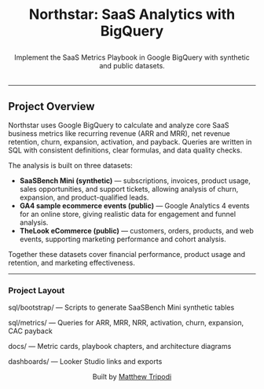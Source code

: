 # <p align="center">Northstar: SaaS Analytics with BigQuery</p>

<p align="center">
  Implement the SaaS Metrics Playbook in Google BigQuery with synthetic and public datasets.
  <br/><br/>
</p>

---

## Project Overview

Northstar uses Google BigQuery to calculate and analyze core SaaS business metrics like recurring revenue (ARR and 
MRR), net revenue retention, churn, expansion, activation, and payback. Queries are written in SQL with consistent definitions, clear formulas, and data quality checks.

The analysis is built on three datasets:

- **SaaSBench Mini (synthetic)** — subscriptions, invoices, product usage, sales opportunities, and support tickets, allowing analysis of churn, expansion, and product-qualified leads.  
- **GA4 sample ecommerce events (public)** — Google Analytics 4 events for an online store, giving realistic data for engagement and funnel analysis.  
- **TheLook eCommerce (public)** — customers, orders, products, and web events, supporting marketing performance and cohort analysis.  

Together these datasets cover financial performance, product usage and retention, and marketing effectiveness.

---

### Project Layout

sql/bootstrap/
— Scripts to generate SaaSBench Mini synthetic tables

sql/metrics/
— Queries for ARR, MRR, NRR, activation, churn, expansion, CAC payback

docs/
— Metric cards, playbook chapters, and architecture diagrams

dashboards/
— Looker Studio links and exports

<p align="center">Built by <a href="https://github.com/moveeleven-data">Matthew Tripodi</a></p>